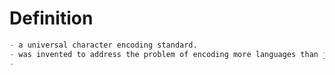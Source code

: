 
# Definition
```python
- a universal character encoding standard.
- was invented to address the problem of encoding more languages than just English or encoding more characters than just common letters, numbers, and symbols.
- 


```





























